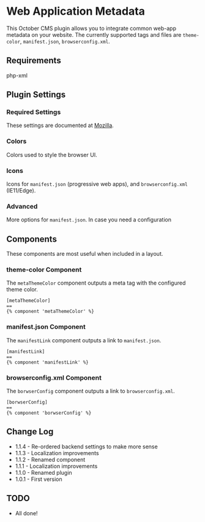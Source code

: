 # Web Application Metadata

This October CMS plugin allows you to integrate common web-app metadata on your website. The currently supported tags and files are `theme-color`, `manifest.json`, `browserconfig.xml`.

## Requirements

php-xml

## Plugin Settings

### Required Settings

These settings are documented at [Mozilla](https://developer.mozilla.org/en-US/docs/Web/Manifest).

### Colors

Colors used to style the browser UI.

### Icons

Icons for `manifest.json` (progressive web apps), and `browserconfig.xml` (IE11/Edge).

### Advanced

More options for `manifest.json`. In case you need a configuration 

## Components

These components are most useful when included in a layout.

### theme-color Component

The `metaThemeColor` component outputs a meta tag with the configured theme color.

```
[metaThemeColor]
==
{% component 'metaThemeColor' %}
```

### manifest.json Component

The `manifestLink` component outputs a link to `manifest.json`.

```
[manifestLink]
==
{% component 'manifestLink' %}
```

### browserconfig.xml Component

The `borwserConfig` component outputs a link to `browserconfig.xml`.

```
[borwserConfig]
==
{% component 'borwserConfig' %}
```

## Change Log
 * 1.1.4 - Re-ordered backend settings to make more sense
 * 1.1.3 - Localization improvements
 * 1.1.2 - Renamed component
 * 1.1.1 - Localization improvements
 * 1.1.0 - Renamed plugin
 * 1.0.1 - First version

## TODO

 * All done!